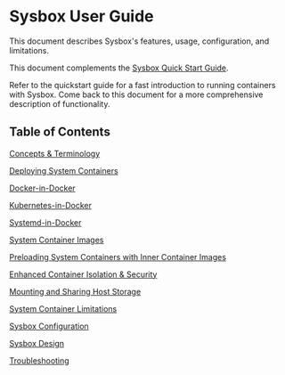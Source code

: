 # Sysbox User Guide

This document describes Sysbox's features, usage, configuration, and
limitations.

This document complements the [Sysbox Quick Start Guide](../quickstart/README.md).

Refer to the quickstart guide for a fast introduction to running containers with
Sysbox. Come back to this document for a more comprehensive description of
functionality.

## Table of Contents

[Concepts & Terminology](concepts.md)

[Deploying System Containers](deploy.md)

[Docker-in-Docker](dind.md)

[Kubernetes-in-Docker](kind.md)

[Systemd-in-Docker](systemd.md)

[System Container Images](images.md)

[Preloading System Containers with Inner Container Images](images.md#preloading-inner-container-images-into-a-system-container)

[Enhanced Container Isolation & Security](security.md)

[Mounting and Sharing Host Storage](storage.md)

[System Container Limitations](limitations.md)

[Sysbox Configuration](configuration.md)

[Sysbox Design](design.md)

[Troubleshooting](troubleshoot.md)
